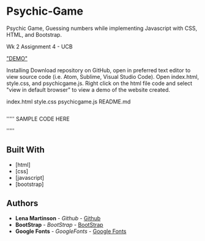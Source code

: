 # Psychic-Game
Psychic Game, Guessing numbers while implementing Javascript with CSS, HTML, and Bootstrap.

Wk 2 Assignment 4 - UCB

<a href="https://blonded.github.io/Psychic-Game/" alt="DEMO"> "DEMO" </a>

Installing
Download repository on GitHub, open in preferred text editor to view source code (i.e. Atom, Sublime, Visual Studio Code). Open index.html, style.css, and psychicgame.js. Right click on the html file code and select "view in default browser" to view a demo of the website created.

index.html
style.css
psychicgame.js
README.md

<img src="" alt="">

'''''
SAMPLE CODE HERE

'''''

## Built With

* [html]
* [css]
* [javascript]
* [bootstrap]

## Authors

* **Lena Martinson** - *Github* - [Github](https://github.com/Blonded)
* **BootStrap** - *BootStrap* - [BootStrap](https://getbootstrap.com/)
* **Google Fonts** - *GoogleFonts* - [Google Fonts](https://fonts.google.com/)
